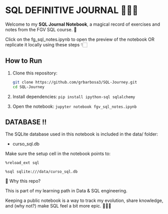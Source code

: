 #  SQL DEFINITIVE JOURNAL 📖🧙🏻

Welcome to my **SQL Journal Notebook**, a magical record of exercises and notes from the FGV SQL course. 🐲



Click on the fg_sql_notes.ipynb to open the preview of the notebook OR
replicate it locally using these steps 👇🏻


## How to Run
1. Clone this repository:
   ```bash
   git clone https://github.com/grbarbosa3/SQL-Journey.git
   cd SQL-Journey
   
2. Install dependencies:
    `pip install ipython-sql sqlalchemy`
   
3. Open the notebook:
    `jupyter notebook fgv_sql_notes.ipynb`

## DATABASE !!

The SQLite database used in this notebook is included in the data/ folder:

- curso_sql.db

Make sure the setup cell in the notebook points to:

`%reload_ext sql`

`%sql sqlite:///data/curso_sql.db`




🌟 Why this repo?

This is part of my learning path in Data & SQL engineering.

Keeping a public notebook is a way to track my evolution, share knowledge, and (why not?) make SQL feel a bit more epic. 🧙‍♂️🐉

